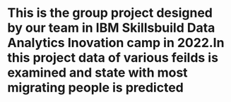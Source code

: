 # This is the group project designed by our team in IBM Skillsbuild Data Analytics Inovation camp in 2022.In this project data of various feilds is examined and state with most migrating people is predicted 
